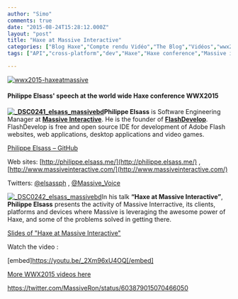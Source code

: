 ```yaml
---
author: "Simo"
comments: true
date: "2015-08-24T15:28:12.000Z"
layout: "post"
title: "Haxe at Massive Interactive"
categories: ["Blog Haxe","Compte rendu Vidéo","The Blog","Vidéos","wwx2015"]
tags: ["API","cross-platform","dev","Haxe","Haxe conference","Massive interactive","Philippe Elsass","tv","video","vod","wwx","wwx2015"]

---
```

[![wwx2015-haxeatmassive](https://www.silexlabs.org/wp-content/uploads/2015/07/wwx2015-haxeatmassive.png)](https://www.silexlabs.org/wp-content/uploads/2015/07/wwx2015-haxeatmassive.png)


#### Philippe Elsass' speech at the world wide Haxe conference WWX2015


**[![_DSC0241_elsass_massivebd](https://www.silexlabs.org/wp-content/uploads/2015/07/DSC0241_elsass_massivebd-205x300.jpg)](https://www.silexlabs.org/wp-content/uploads/2015/07/DSC0241_elsass_massivebd.jpg)Philippe Elsass** is Software Engineering Manager at **[Massive Interactive](http://www.massiveinteractive.com/)**. He is the founder of **[FlashDevelop](http://www.flashdevelop.org/)**. FlashDevelop is free and open source IDE for development of Adobe Flash websites, web applications, desktop applications and video games.













[Philippe Elsass – GitHub](https://github.com/elsassph)













Web sites: [http://philippe.elsass.me/](http://philippe.elsass.me/) ,[http://www.massiveinteractive.com/](http://www.massiveinteractive.com/)

Twitters: [@elsassph](https://twitter.com/elsassph) , [@Massive_Voice](https://twitter.com/Massive_Voice)

[![_DSC0242_elsass_massivebd](https://www.silexlabs.org/wp-content/uploads/2015/07/DSC0242_elsass_massivebd-687x458.jpg)](https://www.silexlabs.org/wp-content/uploads/2015/07/DSC0242_elsass_massivebd.jpg)In his talk **“Haxe at Massive Interactive”**, **Philippe Elsass** presents the activity of Massive Interractive, its clients, platforms and devices where Massive is leveraging the awesome power of Haxe, and some of the problems solved in getting there.

[Slides of "Haxe at Massive Interactive"](https://speakerdeck.com/elsassph/haxe-at-massive-scale)

Watch the video :

[embed]https://youtu.be/_2Xm96xU4OQ[/embed]

[More WWX2015 videos here](https://www.silexlabs.org/wrapping-up-wwx2015/)

https://twitter.com/MassiveRon/status/603879015070466050
















